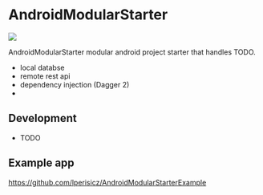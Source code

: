 # AndroidModularStarter

[![](https://jitpack.io/v/lperisicz/AndroidModularStarter.svg)](https://jitpack.io/#lperisicz/AndroidModularStarter)

AndroidModularStarter modular android project starter that handles TODO.

  - local databse
  - remote rest api
  - dependency injection (Dagger 2)
  - 

## Development
  - TODO
  
## Example app
   https://github.com/lperisicz/AndroidModularStarterExample 

